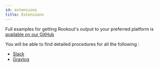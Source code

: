 ```yaml
---
id: extensions
title: Extensions
---
```


Full examples for getting Rookout's output to your preferred platform is [available on our GitHub](https://github.com/Rookout/output-integrations)

You will be able to find detailed procedures for all the following :

- [Slack](https://github.com/Rookout/output-integrations/tree/master/slack)
- [Graylog](https://github.com/Rookout/output-integrations/tree/master/graylog)
